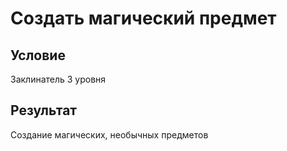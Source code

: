 # Создать магический предмет
## Условие
Заклинатель 3 уровня
## Результат
Создание магических, необычных предметов